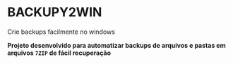 # BACKUPY2WIN

Crie backups facilmente no windows

**Projeto desenvolvido para automatizar backups de arquivos e pastas em arquivos `7ZIP` de fácil recuperação**

